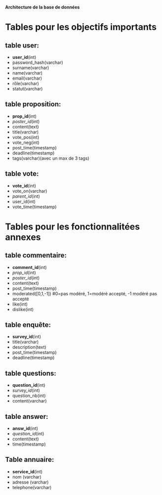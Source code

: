 **Architecture de la base de données**

# Tables pour les objectifs importants
## table user:

 * **user_id**(int)
 * password_hash(varchar) 
 * surname(varchar)
 * name(varchar)
 * email(varchar)
 * rôle(varchar)
 * statut(varchar)


## table proposition:

 * **prop_id**(int)
 * _poster_id_(int)
 * content(text)
 * title(varchar)
 * vote_pos(int)
 * vote_neg(int)
 * post_time(timestamp)
 * deadline(timestamp)
 * tags(varchar)(avec un max de 3 tags)

## table vote:

 * **vote_id**(int)
 * vote_on(varchar)
 * _parent_id_(int)
 * user_id(int)
 * vote_time(timestamp)


# Tables pour les fonctionnalitées annexes

## table commentaire:

 * **comment_id**(int)
 * _prop_id_(int)
 * _poster_id_(int)
 * content(text)
 * post_time(timestamp)
 * moderated([0,1,-1]) #0=pas modéré, 1=modéré accepté, -1 modéré pas accepté
 * like(int)
 * dislike(int)

## table enquête:

 * **survey_id**(int)
 * title(varchar)
 * description(text)
 * post_time(timestamp)
 * deadline(timestamp)

## table questions:

 * **question_id**(int)
 * _survey_id_(int)
 * question_nb(int)
 * content(varchar)


## table answer:

 * **answ_id**(int)
 * _question_id_(int)
 * content(text)
 * time(timestamp)


## Table annuaire:

 * **service_id**(int)
 * nom (varchar)
 * adresse (varchar)
 * telephone(varchar)
